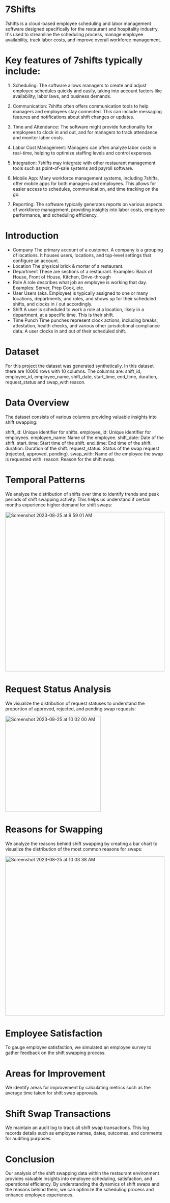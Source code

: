 # 7Shifts

7shifts is a cloud-based employee scheduling and labor management software designed specifically for the restaurant and hospitality industry. It's used to streamline the scheduling process, manage employee availability, track labor costs, and improve overall workforce management.

# Key features of 7shifts typically include:

  1.  Scheduling: The software allows managers to create and adjust employee schedules quickly and easily, taking into account factors like availability, labor laws, and business demands.

   2.  Communication: 7shifts often offers communication tools to help managers and employees stay connected. This can include messaging features and notifications about shift changes or updates.

  3.  Time and Attendance: The software might provide functionality for employees to clock in and out, and for managers to track attendance and monitor labor costs.

  4.  Labor Cost Management: Managers can often analyze labor costs in real-time, helping to optimize staffing levels and control expenses.

  5.  Integration: 7shifts may integrate with other restaurant management tools such as point-of-sale systems and payroll software.

  6.  Mobile App: Many workforce management systems, including 7shifts, offer mobile apps for both managers and employees. This allows for easier access to schedules, communication, and time tracking on the go.
    
  7.  Reporting: The software typically generates reports on various aspects of workforce management, providing insights into labor costs, employee performance, and scheduling efficiency.


# Introduction 

  - Company
The primary account of a customer. A company is a grouping of locations. It houses users, locations, and top-level settings that configure an account.
  - Location
The physical brick & mortar of a restaurant.
  - Department
These are sections of a restaurant.
Examples: Back of House, Front of House, Kitchen, Drive-through
  - Role
A role describes what job an employee is working that day.
Examples: Server, Prep Cook, etc.
  - User
Users (aka. Employee) is typically assigned to one or many locations, departments, and roles, and shows up for their scheduled shifts, and clocks in / out accordingly.
  - Shift
A user is scheduled to work a role at a location, likely in a department, at a specific time. This is their shift.
  - Time Punch
Time punches represent clock actions, including breaks, attestation, health checks, and various other jurisdictional compliance data.
A user clocks in and out of their scheduled shift.

# Dataset 
 For this project the dataset was generated synthetically. In this dataset there are 10000 rows with 10 columns. The columns are: shift_id,	employee_id,	employee_name,	shift_date,	start_time,	end_time,	duration,	request_status and 	swap_with	reason. 

# Data Overview
The dataset consists of various columns providing valuable insights into shift swapping:

shift_id: Unique identifier for shifts.
employee_id: Unique identifier for employees.
employee_name: Name of the employee.
shift_date: Date of the shift.
start_time: Start time of the shift.
end_time: End time of the shift.
duration: Duration of the shift.
request_status: Status of the swap request (rejected, approved, pending).
swap_with: Name of the employee the swap is requested with.
reason: Reason for the shift swap.

# Temporal Patterns
We analyze the distribution of shifts over time to identify trends and peak periods of shift swapping activity. This helps us understand if certain months experience higher demand for shift swaps:

<img width="500" alt="Screenshot 2023-08-25 at 9 59 01 AM" src="https://github.com/alirazi1992/7Shifts/assets/95105244/d334e16e-3db2-4edb-a9f2-d900a692450a">

# Request Status Analysis
We visualize the distribution of request statuses to understand the proportion of approved, rejected, and pending swap requests:

<img width="300" alt="Screenshot 2023-08-25 at 10 02 00 AM" src="https://github.com/alirazi1992/7Shifts/assets/95105244/42ca53d4-d4cc-45d2-b83d-7722fedc3602">

# Reasons for Swapping
We analyze the reasons behind shift swapping by creating a bar chart to visualize the distribution of the most common reasons for swaps:

<img width="500" alt="Screenshot 2023-08-25 at 10 03 38 AM" src="https://github.com/alirazi1992/7Shifts/assets/95105244/499bd88d-3c49-40e6-9727-89ab2fb6de50">

# Employee Satisfaction

To gauge employee satisfaction, we simulated an employee survey to gather feedback on the shift swapping process. 


# Areas for Improvement

We identify areas for improvement by calculating metrics such as the average time taken for shift swap approvals.


# Shift Swap Transactions

We maintain an audit log to track all shift swap transactions. This log records details such as employee names, dates, outcomes, and comments for auditing purposes.

# Conclusion

Our analysis of the shift swapping data within the restaurant environment provides valuable insights into employee scheduling, satisfaction, and operational efficiency. By understanding the dynamics of shift swaps and the reasons behind them, we can optimize the scheduling process and enhance employee experiences.



